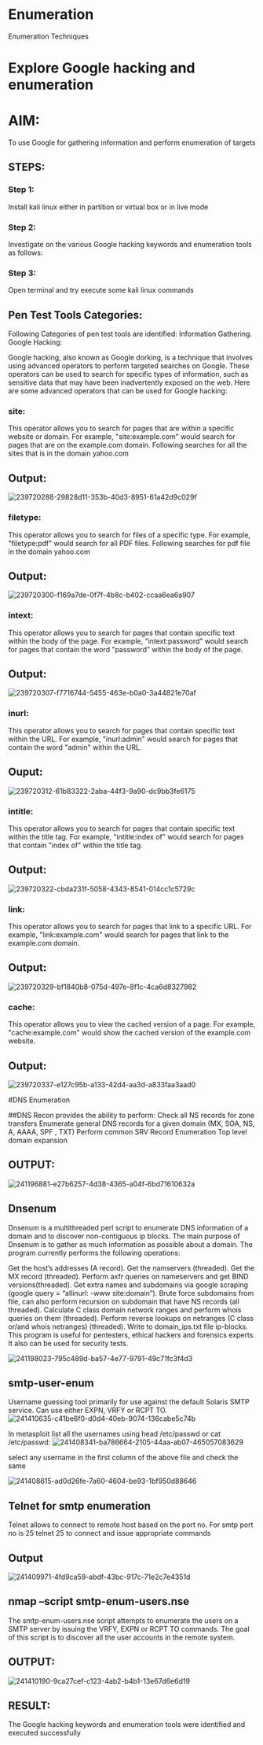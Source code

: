 # Enumeration
Enumeration Techniques

# Explore Google hacking and enumeration 

# AIM:

To use Google for gathering information and perform enumeration of targets

## STEPS:

### Step 1:

Install kali linux either in partition or virtual box or in live mode

### Step 2:

Investigate on the various Google hacking keywords and enumeration tools as follows:


### Step 3:
Open terminal and try execute some kali linux commands

## Pen Test Tools Categories:  

Following Categories of pen test tools are identified:
Information Gathering.
Google Hacking:

Google hacking, also known as Google dorking, is a technique that involves using advanced operators to perform targeted searches on Google. These operators can be used to search for specific types of information, such as sensitive data that may have been inadvertently exposed on the web. Here are some advanced operators that can be used for Google hacking:

### site: 
This operator allows you to search for pages that are within a specific website or domain. For example, "site:example.com" would search for pages that are on the example.com domain.
Following searches for all the sites that is in the domain yahoo.com
## Output:
![239720288-29828d11-353b-40d3-8951-61a42d9c029f](https://github.com/Yogeshvar005/Enumeration/assets/113497367/b0d2e5dc-45c3-4e7d-b2b6-489f7f4d4abf)


### filetype: 
This operator allows you to search for files of a specific type. For example, "filetype:pdf" would search for all PDF files.
Following searches for pdf file in the domain yahoo.com
## Output:
![239720300-f169a7de-0f7f-4b8c-b402-ccaa6ea6a907](https://github.com/Yogeshvar005/Enumeration/assets/113497367/50763ff5-d7f9-4dc7-b2bc-7367d4e00753)





### intext: 
This operator allows you to search for pages that contain specific text within the body of the page. For example, "intext:password" would search for pages that contain the word "password" within the body of the page.
## Output:
![239720307-f7716744-5455-463e-b0a0-3a44821e70af](https://github.com/Yogeshvar005/Enumeration/assets/113497367/5cb92ff7-1ed6-4a43-804d-77e9cb30e8b9)



### inurl: 
This operator allows you to search for pages that contain specific text within the URL. For example, "inurl:admin" would search for pages that contain the word "admin" within the URL.
## Ouput:
![239720312-61b83322-2aba-44f3-9a90-dc9bb3fe6175](https://github.com/Yogeshvar005/Enumeration/assets/113497367/0d32a079-4241-4ff9-b748-f020ecbaadd9)


### intitle: 
This operator allows you to search for pages that contain specific text within the title tag. For example, "intitle:index of" would search for pages that contain "index of" within the title tag.
## Output:
![239720322-cbda231f-5058-4343-8541-014cc1c5729c](https://github.com/Yogeshvar005/Enumeration/assets/113497367/83f8a230-9ece-4484-b062-dea17af8261e)


### link: 
This operator allows you to search for pages that link to a specific URL. For example, "link:example.com" would search for pages that link to the example.com domain.
## Output:
![239720329-bf1840b8-075d-497e-8f1c-4ca6d8327982](https://github.com/Yogeshvar005/Enumeration/assets/113497367/c17f94f1-60b1-4083-b842-4a272005190e)


### cache: 
This operator allows you to view the cached version of a page. For example, "cache:example.com" would show the cached version of the example.com website.
## Output:
![239720337-e127c95b-a133-42d4-aa3d-a833faa3aad0](https://github.com/Yogeshvar005/Enumeration/assets/113497367/8e479e7c-f00f-42bb-a3e6-5b13058325c9)

 
#DNS Enumeration


##DNS Recon
provides the ability to perform:
Check all NS records for zone transfers
Enumerate general DNS records for a given domain (MX, SOA, NS, A, AAAA, SPF , TXT)
Perform common SRV Record Enumeration
Top level domain expansion
## OUTPUT:

![241196881-e27b6257-4d38-4365-a04f-6bd71610632a](https://github.com/Yogeshvar005/Enumeration/assets/113497367/883538b0-a495-48f9-aa52-38d0fb67e3e5)






## Dnsenum   
Dnsenum is a multithreaded perl script to enumerate DNS information of a domain and to discover non-contiguous ip blocks. The main purpose of Dnsenum is to gather as much information as possible about a domain. The program currently performs the following operations:

Get the host’s addresses (A record).
Get the namservers (threaded).
Get the MX record (threaded).
Perform axfr queries on nameservers and get BIND versions(threaded).
Get extra names and subdomains via google scraping (google query = “allinurl: -www site:domain”).
Brute force subdomains from file, can also perform recursion on subdomain that have NS records (all threaded).
Calculate C class domain network ranges and perform whois queries on them (threaded).
Perform reverse lookups on netranges (C class or/and whois netranges) (threaded).
Write to domain_ips.txt file ip-blocks.
This program is useful for pentesters, ethical hackers and forensics experts. It also can be used for security tests.

![241198023-795c489d-ba57-4e77-9791-49c71fc3f4d3](https://github.com/Yogeshvar005/Enumeration/assets/113497367/2c0be4b0-705e-4c3f-9658-bb773e95a5b0)

## smtp-user-enum
Username guessing tool primarily for use against the default Solaris SMTP service. Can use either EXPN, VRFY or RCPT TO.
![241410635-c41be6f0-d0d4-40eb-9074-136cabe5c74b](https://github.com/Yogeshvar005/Enumeration/assets/113497367/861d02e6-ad2e-4f7f-b9b5-2521cb6d7b1d)


In metasploit list all the usernames using head /etc/passwd or cat /etc/passwd:
![241408341-ba786664-2105-44aa-ab07-465057083629](https://github.com/Yogeshvar005/Enumeration/assets/113497367/b740c9e8-14ca-49c8-8c5b-87e703fe36cb)

select any username in the first column of the above file and check the same

![241408615-ad0d26fe-7a60-4604-be93-1bf950d88646](https://github.com/Yogeshvar005/Enumeration/assets/113497367/e0bd992a-a093-4521-9190-e377286c4a74)

## Telnet for smtp enumeration
Telnet allows to connect to remote host based on the port no. For smtp port no is 25
telnet <host address> 25 to connect
and issue appropriate commands
  
## Output
  
  ![241409971-4fd9ca59-abdf-43bc-917c-71e2c7e4351d](https://github.com/Yogeshvar005/Enumeration/assets/113497367/a8470755-3ba8-48a1-b5fc-453a250d2fe6)


## nmap –script smtp-enum-users.nse <hostname>

The smtp-enum-users.nse script attempts to enumerate the users on a SMTP server by issuing the VRFY, EXPN or RCPT TO commands. The goal of this script is to discover all the user accounts in the remote system.


## OUTPUT:

![241410190-9ca27cef-c123-4ab2-b4b1-13e67d6e6d19](https://github.com/Yogeshvar005/Enumeration/assets/113497367/9bd4c245-dd84-4517-bf27-12a7cd3c070b)

## RESULT:
The Google hacking keywords and enumeration tools were identified and executed successfully
